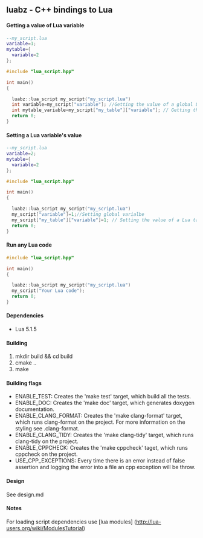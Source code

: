## luabz - C++ bindings to Lua

#### Getting a value of Lua variable

```lua
--my_script.lua
variable=1;
mytable={
  variable=2
};
```
```cpp
#include "lua_script.hpp"

int main()
{

  luabz::lua_script my_script("my_script.lua")
  int variable=my_script["variable"]; //Getting the value of a global Lua variable
  int mytable_variable=my_script["my_table"]["variable"]; // Getting the value of a Lua table's field
  return 0;
}
```

#### Setting a Lua variable's value
```lua
--my_script.lua
variable=2;
mytable={
  variable=2
};
```

```cpp
#include "lua_script.hpp"

int main()
{

  luabz::lua_script my_script("my_script.lua")
  my_script["variable"]=1;//Setting global varialbe
  my_script["my_table"]["variable"]=1; // Setting the value of a Lua table's field
  return 0;
}
```

#### Run any Lua code
```cpp
#include "lua_script.hpp"

int main()
{

  luabz::lua_script my_script("my_script.lua")
  my_script("Your Lua code");
  return 0;
}
```

#### Dependencies
* Lua 5.1.5
#### Building
1. mkdir build && cd build
2. cmake ..
3. make

#### Building flags
- ENABLE_TEST: Creates the 'make test' target, which build all the tests.
- ENABLE_DOC: Creates the 'make doc' target, which generates doxygen documentation.
- ENABLE_CLANG_FORMAT: Creates the 'make clang-format' target, which runs clang-format on the project. For more information on the styling see .clang-format.
- ENABLE_CLANG_TIDY: Creates the 'make clang-tidy' target, which runs clang-tidy on the project.
- ENABLE_CPPCHECK: Creates the 'make cppcheck' taget, which runs cppcheck on the project.
- USE_CPP_EXCEPTIONS: Every time there is an error instead of false assertion and logging the error into a file an cpp exception will be throw.

#### Design
See design.md

#### Notes
For  loading script dependencies use [lua modules] (http://lua-users.org/wiki/ModulesTutorial)